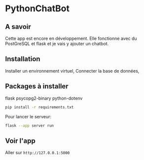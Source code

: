 # PythonChatBot

## A savoir

Cette app est encore en développement. Elle fonctionne avec du PostGreSQL et flask et je vais y ajouter un chatbot.

## Installation

Installer un environnement virtuel, 
Connecter la base de données,

## Packages à installer

flask
psycopg2-binary
python-dotenv

```bash
pip install -r requirements.txt
```

Pour lancer le serveur: 

```bash
flask --app server run
```

## Voir l'app

Aller sur `http://127.0.0.1:5000`
